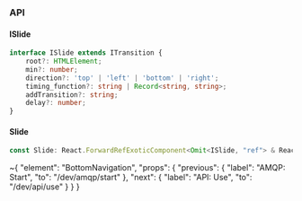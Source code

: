 

### API

#### ISlide

```ts
interface ISlide extends ITransition {
    root?: HTMLElement;
    min?: number;
    direction?: 'top' | 'left' | 'bottom' | 'right';
    timing_function?: string | Record<string, string>;
    addTransition?: string;
    delay?: number;
}
```

#### Slide

```ts
const Slide: React.ForwardRefExoticComponent<Omit<ISlide, "ref"> & React.RefAttributes<unknown>>;
```


~{
  "element": "BottomNavigation",
  "props": {
    "previous": {
      "label": "AMQP: Start",
      "to": "/dev/amqp/start"
    },
    "next": {
      "label": "API: Use",
      "to": "/dev/api/use"
    }
  }
}

